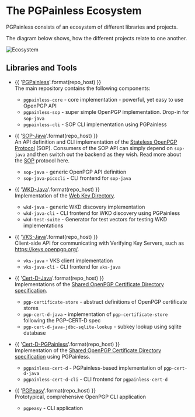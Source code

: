 # The PGPainless Ecosystem

PGPainless consists of an ecosystem of different libraries and projects.

The diagram below shows, how the different projects relate to one another.

![Ecosystem](ecosystem_dia.*)
<!--
```{include} ecosystem_dia.md
```
-->

## Libraries and Tools

* {{ '[PGPainless](https://{}/pgpainless/pgpainless)'.format(repo_host) }}  
  The main repository contains the following components:
    * `pgpainless-core` - core implementation - powerful, yet easy to use OpenPGP API
    * `pgpainless-sop` - super simple OpenPGP implementation. Drop-in for `sop-java`
    * `pgpainless-cli` - SOP CLI implementation using PGPainless

* {{ '[SOP-Java](https://{}/pgpainless/sop-java)'.format(repo_host) }}  
  An API definition and CLI implementation of the [Stateless OpenPGP Protocol](https://datatracker.ietf.org/doc/draft-dkg-openpgp-stateless-cli/) (SOP).
  Consumers of the SOP API can simply depend on `sop-java` and then switch out the backend as they wish.
  Read more about the [SOP](sop) protocol here.
    * `sop-java` - generic OpenPGP API definition
    * `sop-java-picocli` - CLI frontend for `sop-java`

* {{ '[WKD-Java](https://{}/pgpainless/wkd-java)'.format(repo_host) }}  
  Implementation of the [Web Key Directory](https://www.ietf.org/archive/id/draft-koch-openpgp-webkey-service-13.html).
    * `wkd-java` - generic WKD discovery implementation
    * `wkd-java-cli` - CLI frontend for WKD discovery using PGPainless
    * `wkd-test-suite` - Generator for test vectors for testing WKD implementations

* {{ '[VKS-Java](https://{}/pgpainless/vks-java)'.format(repo_host) }}  
  Client-side API for communicating with Verifying Key Servers, such as https://keys.openpgp.org/.
    * `vks-java` - VKS client implementation
    * `vks-java-cli` - CLI frontend for `vks-java`

* {{ '[Cert-D-Java](https://{}/pgpainless/cert-d-java)'.format(repo_host) }}  
  Implementations of the [Shared OpenPGP Certificate Directory specification](https://sequoia-pgp.gitlab.io/pgp-cert-d/).
    * `pgp-certificate-store` - abstract definitions of OpenPGP certificate stores
    * `pgp-cert-d-java` - implementation of `pgp-certificate-store` following the PGP-CERT-D spec
    * `pgp-cert-d-java-jdbc-sqlite-lookup` - subkey lookup using sqlite database

* {{ '[Cert-D-PGPainless](https://{}/pgpainless/cert-d-pgpainless)'.format(repo_host) }}  
  Implementation of the [Shared OpenPGP Certificate Directory specification](https://sequoia-pgp.gitlab.io/pgp-cert-d/) using PGPainless.
    * `pgpainless-cert-d` - PGPainless-based implementation of `pgp-cert-d-java`
    * `pgpainless-cert-d-cli` - CLI frontend for `pgpainless-cert-d`

* {{ '[PGPeasy](https://{}/pgpainless/pgpeasy)'.format(repo_host) }}  
  Prototypical, comprehensive OpenPGP CLI application
  * `pgpeasy` - CLI application